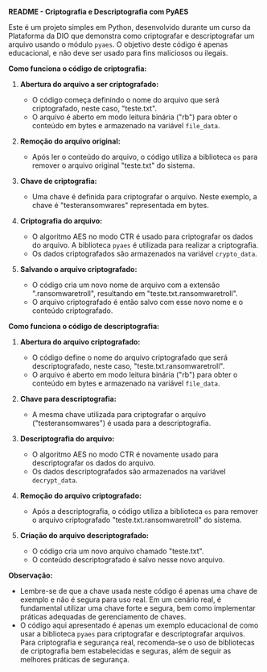 **README - Criptografia e Descriptografia com PyAES**

Este é um projeto simples em Python, desenvolvido durante um curso da Plataforma da DIO que demonstra como criptografar e descriptografar um arquivo usando o módulo `pyaes`. O objetivo deste código é apenas educacional, e não deve ser usado para fins maliciosos ou ilegais.

**Como funciona o código de criptografia:**

1. **Abertura do arquivo a ser criptografado:**
   - O código começa definindo o nome do arquivo que será criptografado, neste caso, "teste.txt".
   - O arquivo é aberto em modo leitura binária ("rb") para obter o conteúdo em bytes e armazenado na variável `file_data`.

2. **Remoção do arquivo original:**
   - Após ler o conteúdo do arquivo, o código utiliza a biblioteca `os` para remover o arquivo original "teste.txt" do sistema.

3. **Chave de criptografia:**
   - Uma chave é definida para criptografar o arquivo. Neste exemplo, a chave é "testeransomwares" representada em bytes.

4. **Criptografia do arquivo:**
   - O algoritmo AES no modo CTR é usado para criptografar os dados do arquivo. A biblioteca `pyaes` é utilizada para realizar a criptografia.
   - Os dados criptografados são armazenados na variável `crypto_data`.

5. **Salvando o arquivo criptografado:**
   - O código cria um novo nome de arquivo com a extensão ".ransomwaretroll", resultando em "teste.txt.ransomwaretroll".
   - O arquivo criptografado é então salvo com esse novo nome e o conteúdo criptografado.



**Como funciona o código de descriptografia:**

1. **Abertura do arquivo criptografado:**
   - O código define o nome do arquivo criptografado que será descriptografado, neste caso, "teste.txt.ransomwaretroll".
   - O arquivo é aberto em modo leitura binária ("rb") para obter o conteúdo em bytes e armazenado na variável `file_data`.

2. **Chave para descriptografia:**
   - A mesma chave utilizada para criptografar o arquivo ("testeransomwares") é usada para a descriptografia.

3. **Descriptografia do arquivo:**
   - O algoritmo AES no modo CTR é novamente usado para descriptografar os dados do arquivo.
   - Os dados descriptografados são armazenados na variável `decrypt_data`.

4. **Remoção do arquivo criptografado:**
   - Após a descriptografia, o código utiliza a biblioteca `os` para remover o arquivo criptografado "teste.txt.ransomwaretroll" do sistema.

5. **Criação do arquivo descriptografado:**
   - O código cria um novo arquivo chamado "teste.txt".
   - O conteúdo descriptografado é salvo nesse novo arquivo.

**Observação:**
- Lembre-se de que a chave usada neste código é apenas uma chave de exemplo e não é segura para uso real. Em um cenário real, é fundamental utilizar uma chave forte e segura, bem como implementar práticas adequadas de gerenciamento de chaves.
- O código aqui apresentado é apenas um exemplo educacional de como usar a biblioteca `pyaes` para criptografar e descriptografar arquivos. Para criptografia e segurança real, recomenda-se o uso de bibliotecas de criptografia bem estabelecidas e seguras, além de seguir as melhores práticas de segurança.

